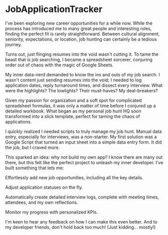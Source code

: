 # JobApplicationTracker

I've been exploring new career opportunities for a while now. 
While the process has introduced me to many great people and 
interesting roles, finding the perfect fit is rarely straightforward. 
Between cultural alignment, seniority, expectations, or location, job 
hunting can certainly be a tedious journey.

Turns out, just flinging resumes into the void wasn't cutting it. 
To tame the beast that is job searching, I became a spreadsheet sorcerer, 
conjuring order out of chaos with the magic of Google Sheets.

My inner data-nerd demanded to know the ins and outs of my job search. 
I wasn't content just sending resumes into the void; I needed to log application dates,
reply turnaround times, and dissect every interview. What were the highlights? 
The lowlights? Their must-haves? My deal-breakers?

Given my passion for organization and a soft spot for complicated spreadsheet formulas,
it was only a matter of time before I conjured up a detailed workbook. 
What began as my personal job hunt HQ soon transformed into a slick template, 
perfect for taming the chaos of applications.

I quickly realized I needed scripts to truly manage my job hunt. Manual data entry, especially for interviews, was a non-starter. My first solution was a Google Script that turned an input sheet into a simple data entry form. It did the job, but I craved more.

This sparked an idea: why not build my own app? I know there are many out there, but this felt like the perfect project to unleash my inner developer. I've built something that lets me:

Effortlessly add new job opportunities, including all the key details.

Adjust application statuses on the fly.

Automatically create detailed interview logs, complete with meeting times, attendees, and my own reflections.

Monitor my progress with personalized KPIs.

I'm keen to hear any feedback on how I can make this even better. And to my developer friends, don't hold back too much! (Just kidding... mostly!)